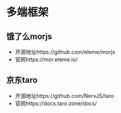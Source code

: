 # 多端框架

## 饿了么morjs
* 开源地址https://github.com/eleme/morjs
* 官网https://mor.eleme.io/

## 京东taro
* 开源地址https://github.com/NervJS/taro
* 官网https://docs.taro.zone/docs/